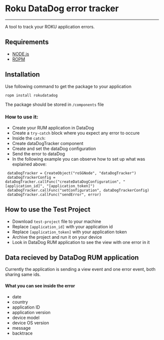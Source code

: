 # Roku DataDog error tracker
- - -
A tool to track your ROKU application errors.

## Requirements
- [NODE.js](https://nodejs.org/en/download/)
- [ROPM](https://github.com/rokucommunity/ropm)

## Installation
Use following command to get the package to your application
```
ropm install rokudatadog
```
The package should be stored in `/components` file

### How to use it:
- Create your RUM application in DataDog
- Create a `try-catch` block where you expect any error to occure
- Inside the `catch`:
 - Create dataDogTracker component
 - Create and set the dataDog configuration
 - Send the error to dataDog
 - In the following example you can observe how to set up what was explained above:
```
 dataDogTracker = CreateObject("roSGNode", "dataDogTracker")
 dataDogTrackerConfig = dataDogTracker.callFunc("createDataDogConfiguration", "[application_id]", "[application_token]")
 dataDogTracker.callFunc("setConfiguration", dataDogTrackerConfig)
 dataDogTracker.callFunc("sendError", error)
```

## How to use the Test Project
- Download `test-project` file to your machine
- Replace `[application_id]` with your application id
- Replace `[application_token]` with your application token
- Archive the project and run it on your device
- Look in DataDog RUM application to see the view with one error in it

## Data recieved by DataDog RUM application
Currently the application is sending a view event and one error event, both sharing same ids.
#### What you can see inside the error

- date
- country
- application ID
- application version
- device model
- device OS version
- message
- backtrace
